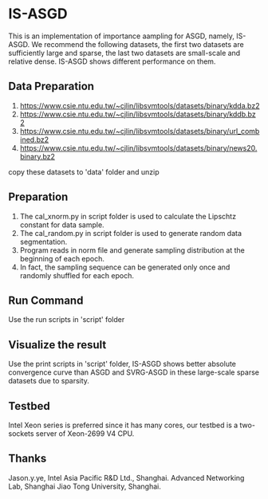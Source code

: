 # IS-ASGD
This is an implementation of importance aampling for ASGD, namely, IS-ASGD.
We recommend the following datasets, the first two datasets are sufficiently large and sparse, 
the last two datasets are small-scale and relative dense. IS-ASGD shows different performance on them.
## Data Preparation
1. https://www.csie.ntu.edu.tw/~cjlin/libsvmtools/datasets/binary/kdda.bz2
2. https://www.csie.ntu.edu.tw/~cjlin/libsvmtools/datasets/binary/kddb.bz2
3. https://www.csie.ntu.edu.tw/~cjlin/libsvmtools/datasets/binary/url_combined.bz2
4. https://www.csie.ntu.edu.tw/~cjlin/libsvmtools/datasets/binary/news20.binary.bz2

copy these datasets to 'data' folder and unzip

## Preparation
1. The cal_xnorm.py in script folder is used to calculate the Lipschtz constant for data sample.
2. The cal_random.py in script folder is used to generate random data segmentation.
3. Program reads in norm file and generate sampling distribution at the beginning of each epoch.
4. In fact, the sampling sequence can be generated only once and randomly shuffled for each epoch.

## Run Command
Use the run scripts in 'script' folder

## Visualize the result
Use the print scripts in 'script' folder, IS-ASGD shows better absolute convergence curve than ASGD
and SVRG-ASGD in these large-scale sparse datasets due to sparsity. 

## Testbed
Intel Xeon series is preferred since it has many cores, our testbed is
a two-sockets server of Xeon-2699 V4 CPU.

## Thanks
Jason.y.ye, Intel Asia Pacific R&D Ltd., Shanghai.
Advanced Networking Lab, Shanghai Jiao Tong University, Shanghai.

